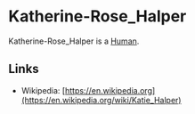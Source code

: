 # Katherine-Rose_Halper

Katherine-Rose_Halper is a [Human](40000001.md).

## Links

- Wikipedia: [https://en.wikipedia.org](https://en.wikipedia.org/wiki/Katie_Halper)

